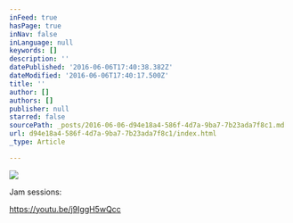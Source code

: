 ```yaml
---
inFeed: true
hasPage: true
inNav: false
inLanguage: null
keywords: []
description: ''
datePublished: '2016-06-06T17:40:38.382Z'
dateModified: '2016-06-06T17:40:17.500Z'
title: ''
author: []
authors: []
publisher: null
starred: false
sourcePath: _posts/2016-06-06-d94e18a4-586f-4d7a-9ba7-7b23ada7f8c1.md
url: d94e18a4-586f-4d7a-9ba7-7b23ada7f8c1/index.html
_type: Article

---
```

![](https://the-grid-user-content.s3-us-west-2.amazonaws.com/ad164c42-cb37-4c67-a708-7d1e0c51d61d.jpg)

Jam sessions:

https://youtu.be/j9IggH5wQcc
